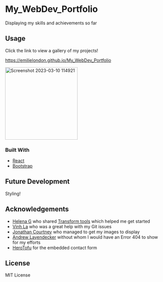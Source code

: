 # My_WebDev_Portfolio
Displaying my skills and achievements so far

## Usage
Click the link to view a gallery of my projects!

https://emilielondon.github.io/My_WebDev_Portfolio

<img width="233" alt="Screenshot 2023-03-10 114921" src="https://user-images.githubusercontent.com/91503119/224308763-a4ca60c7-bdec-484b-871b-09660ce77ea1.png">

### Built With

* [React](https://reactjs.org)
* [Bootstrap](https://getbootstrap.com/)

## Future Development
Styling!

## Acknowledgements
* [Helena G](https://github.com/cyberrie) who shared [Transform tools](https://transform.tools/html-to-jsx) which helped me get started
* [Vinh La](https://github.com/VinhKietLa) who was a great help with my Git issues
* [Jonathan Courtney](https://github.com/jjcourtney) who managed to get my images to display
* [Andrew Layendecker](https://github.com/ALayendecker) without whom I would have an Error 404 to show for my efforts
* [HeroTofu](https://herotofu.com/solutions/guides/react-contact-form) for the embedded contact form

## License
MIT License
